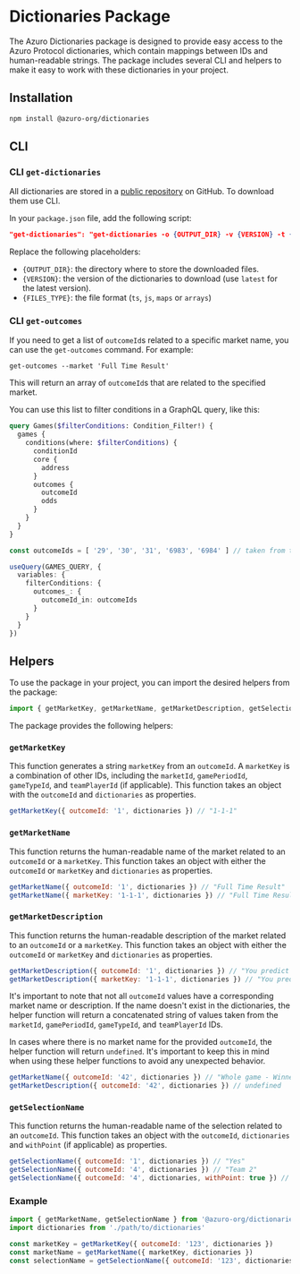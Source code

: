 # Dictionaries Package

The Azuro Dictionaries package is designed to provide easy access to the Azuro Protocol dictionaries, which contain 
mappings between IDs and human-readable strings. The package includes several CLI and helpers to make it easy to work with 
these dictionaries in your project.


## Installation

```bash
npm install @azuro-org/dictionaries
```


## CLI

### CLI `get-dictionaries`

All dictionaries are stored in a [public repository](https://github.com/Azuro-protocol/public-config/tree/main/dictionaries) 
on GitHub. To download them use CLI.

In your `package.json` file, add the following script:

```json
"get-dictionaries": "get-dictionaries -o {OUTPUT_DIR} -v {VERSION} -t {FILES_TYPE}"
```

Replace the following placeholders:

- `{OUTPUT_DIR}`: the directory where to store the downloaded files.
- `{VERSION}`: the version of the dictionaries to download (use `latest` for the latest version).
- `{FILES_TYPE}`: the file format (`ts`, `js`, `maps` or `arrays`)


### CLI `get-outcomes`

If you need to get a list of `outcomeId`s related to a specific market name, you can use the `get-outcomes` command. 
For example: 

```
get-outcomes --market 'Full Time Result'
```

This will return an array of `outcomeId`s that are related to the specified market.

You can use this list to filter conditions in a GraphQL query, like this:

```graphql
query Games($filterConditions: Condition_Filter!) {
  games {
    conditions(where: $filterConditions) {
      conditionId
      core {
        address
      }
      outcomes {
        outcomeId
        odds
      }
    }
  }
}
```

```ts
const outcomeIds = [ '29', '30', '31', '6983', '6984' ] // taken from the result of the command execution

useQuery(GAMES_QUERY, {
  variables: {
    filterConditions: {
      outcomes_: {
        outcomeId_in: outcomeIds
      }
    }
  }
})
```


## Helpers

To use the package in your project, you can import the desired helpers from the package:

```js
import { getMarketKey, getMarketName, getMarketDescription, getSelectionName } from '@azuro-org/dictionaries'
```

The package provides the following helpers:

### `getMarketKey`

This function generates a string `marketKey` from an `outcomeId`. A `marketKey` is a combination of other IDs, including 
the `marketId`, `gamePeriodId`, `gameTypeId`, and `teamPlayerId` (if applicable). This function takes an object with 
the `outcomeId` and `dictionaries` as properties.

```js
getMarketKey({ outcomeId: '1', dictionaries }) // "1-1-1"
```

### `getMarketName`

This function returns the human-readable name of the market related to an `outcomeId` or a `marketKey`. This function takes 
an object with either the `outcomeId` or `marketKey` and `dictionaries` as properties.

```js
getMarketName({ outcomeId: '1', dictionaries }) // "Full Time Result"
getMarketName({ marketKey: '1-1-1', dictionaries }) // "Full Time Result"
```

### `getMarketDescription`

This function returns the human-readable description of the market related to an `outcomeId` or a `marketKey`. This 
function takes an object with either the `outcomeId` or `marketKey` and `dictionaries` as properties.

```js
getMarketDescription({ outcomeId: '1', dictionaries }) // "You predict the result..."
getMarketDescription({ marketKey: '1-1-1', dictionaries }) // "You predict the result..."
```

It's important to note that not all `outcomeId` values have a corresponding market name or description. If the name 
doesn't exist in the dictionaries, the helper function will return a concatenated string of values taken from the 
`marketId`, `gamePeriodId`, `gameTypeId`, and `teamPlayerId` IDs.

In cases where there is no market name for the provided `outcomeId`, the helper function will return `undefined`. It's 
important to keep this in mind when using these helper functions to avoid any unexpected behavior.

```js
getMarketName({ outcomeId: '42', dictionaries }) // "Whole game - Winner of match Goal"
getMarketDescription({ outcomeId: '42', dictionaries }) // undefined
```

### `getSelectionName`

This function returns the human-readable name of the selection related to an `outcomeId`. This function takes an object 
with the `outcomeId`, `dictionaries` and `withPoint` (if applicable) as properties.

```js
getSelectionName({ outcomeId: '1', dictionaries }) // "Yes"
getSelectionName({ outcomeId: '4', dictionaries }) // "Team 2"
getSelectionName({ outcomeId: '4', dictionaries, withPoint: true }) // "Team 2 (4.5)"
```


### Example

```js
import { getMarketName, getSelectionName } from '@azuro-org/dictionaries'
import dictionaries from './path/to/dictionaries'

const marketKey = getMarketKey({ outcomeId: '123', dictionaries })
const marketName = getMarketName({ marketKey, dictionaries })
const selectionName = getSelectionName({ outcomeId: '123', dictionaries })
```
